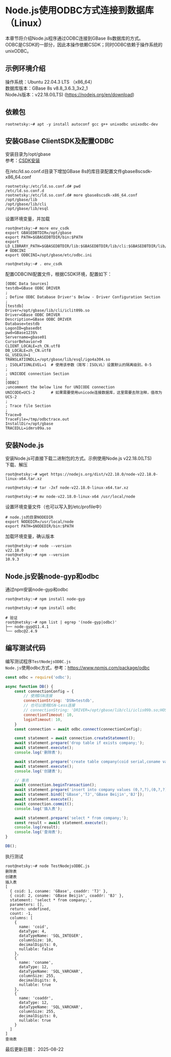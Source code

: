 # Node.js使用ODBC方式连接到数据库（Linux）  
本章节将介绍Node.js程序通过ODBC连接到GBase 8s数据库的方式。  
ODBC是CSDK的一部分，因此本操作依赖CSDK；同时ODBC依赖于操作系统的unixODBC。  

## 示例环境介绍  
操作系统：Ubuntu 22.04.3 LTS （x86_64）  
数据库版本：GBase 8s v8.8_3.6.3_3x2_1  
NodeJs版本：v22.18.0(LTS) (https://nodejs.org/en/download)  

## 依赖包  
```text
rootnetsky:~# apt -y install autoconf gcc g++ unixodbc unixodbc-dev
```

## 安装GBase ClientSDK及配置ODBC  
安装目录为/opt/gbase  
参考：[CSDK安装](../../02_Install/02_CSDK_Lnx.html "CSDK安装")  

在/etc/ld.so.conf.d目录下增加GBase 8s的库目录配置文件gbase8scsdk-x86_64.conf  
```text
rootnetsky:/etc/ld.so.conf.d# pwd
/etc/ld.so.conf.d
rootnetsky:/etc/ld.so.conf.d# more gbase8scsdk-x86_64.conf
/opt/gbase/lib
/opt/gbase/lib/cli
/opt/gbase/lib/esql
```

设置环境变量，并加载  
```shell
root@netsky:~# more env_csdk
export GBASEDBTDIR=/opt/gbase
export PATH=$GBASEDBTDIR/bin:$PATH
export LD_LIBRARY_PATH=$GBASEDBTDIR/lib:$GBASEDBTDIR/lib/cli:$GBASEDBTDIR/lib/esql:$LD_LIBRARY_PATH
# ODBCINI
export ODBCINI=/opt/gbase/etc/odbc.ini

root@netsky:~# . env_csdk
```

配置ODBCINI配置文件，根据CSDK环境，配置如下：  
```text
[ODBC Data Sources]
testdb=GBase ODBC DRIVER
;
; Define ODBC Database Driver's Below - Driver Configuration Section
;
[testdb]
Driver=/opt/gbase/lib/cli/iclit09b.so
Driver=GBase ODBC DRIVER
Description=GBase ODBC DRIVER
Database=testdb
LogonID=gbasedbt
pwd=GBase123$%
Servername=gbase01
CursorBehavior=0
CLIENT_LOCALE=zh_CN.utf8
DB_LOCALE=zh_CN.utf8
GL_USEGLU=1
TRANSLATIONDLL=/opt/gbase/lib/esql/igo4a304.so
; ISOLATIONLEVEL=1	# 使用该参数（简写：ISOLVL）设置默认的隔离级别，0-5
;
; UNICODE connection Section
;
[ODBC]
;uncomment the below line for UNICODE connection
UNICODE=UCS-2		# 如果需要使用unicode连接数据库，这里需要去除注释，值改为UCS-2
;
; Trace file Section
;
Trace=0
TraceFile=/tmp/odbctrace.out
InstallDir=/opt/gbase
TRACEDLL=idmrs09a.so
```

## 安装Node.js  
安装Node.js可直接下载二进制包的方式。示例使用Node.js v22.18.0(LTS)  
下载、解压  
```text
root@netsky:~# wget https://nodejs.org/dist/v22.18.0/node-v22.18.0-linux-x64.tar.xz

root@netsky:~# tar -Jxf node-v22.18.0-linux-x64.tar.xz

root@netsky:~# mv node-v22.18.0-linux-x64 /usr/local/node
```

设置环境变量文件（也可以写入到/etc/profile中）  
```text
# node.js的目录NODEDIR
export NODEDIR=/usr/local/node
export PATH=$NODEDIR/bin:$PATH
```

加载环境变量，确认版本  
```text
root@netsky:~# node --version
v22.18.0
root@netsky:~# npm --version
10.9.3
```

## Node.js安装node-gyp和odbc  
通过npm安装node-gyp和odbc  
```text
root@netsky:~# npm install node-gyp

root@netsky:~# npm install odbc

# 验证
root@netsky:~# npm list | egrep '(node-gyp|odbc)'
├── node-gyp@11.4.1
└── odbc@2.4.9
```

## 编写测试代码  
编写测试程序`TestNodejsODBC.js`  
`Node.js`使用odbc方式，参考：https://www.npmjs.com/package/odbc  
```js
const odbc = require('odbc');

async function DB() {
    const connectionConfig = {
        // 使用DSN连接
        connectionString: 'DSN=testdb',
        // 也可以使用DSN-Less连接
        // connectionString: 'DRIVER=/opt/gbase/lib/cli/iclis09b.so;HOST=192.168.0.212;SERVER=gbase01;SERVICE=13633;PROTOCOL=onsoctcp;DATABASE=testdb;UID=gbasedbt;PWD=GBase123$%;DB_LOCALE=zh_CN.utf8;CLIENT_LOCALE=zh_CN.utf8;',
        connectionTimeout: 10,
        loginTimeout: 10,
    }
    const connection = await odbc.connect(connectionConfig);

    const statement = await connection.createStatement();
    await statement.prepare('drop table if exists company;');
    await statement.execute();
    console.log('删除表');

    await statement.prepare('create table company(coid serial,coname varchar(255),coaddr varchar(255), primary key(coid));');
    await statement.execute();
    console.log('创建表');

    // 事务
    await connection.beginTransaction();
    await statement.prepare('insert into company values (0,?,?),(0,?,?);');
    await statement.bind(['GBase','TJ','GBase Beijin','BJ']);
    await statement.execute();
    await connection.commit();
    console.log('插入表');

    await statement.prepare('select * from company;');
    const result = await statement.execute();
    console.log(result);
    console.log('查询表');
}

DB();
```
执行测试  
```text
root@netsky:~# node TestNodejsODBC.js
删除表
创建表
插入表
[
  { coid: 1, coname: 'GBase', coaddr: 'TJ' },
  { coid: 2, coname: 'GBase Beijin', coaddr: 'BJ' },
  statement: 'select * from company;',
  parameters: [],
  return: undefined,
  count: -1,
  columns: [
    {
      name: 'coid',
      dataType: 4,
      dataTypeName: 'SQL_INTEGER',
      columnSize: 10,
      decimalDigits: 0,
      nullable: false
    },
    {
      name: 'coname',
      dataType: 12,
      dataTypeName: 'SQL_VARCHAR',
      columnSize: 255,
      decimalDigits: 0,
      nullable: true
    },
    {
      name: 'coaddr',
      dataType: 12,
      dataTypeName: 'SQL_VARCHAR',
      columnSize: 255,
      decimalDigits: 0,
      nullable: true
    }
  ]
]
查询表
```

最后更新日期： 2025-08-22  
